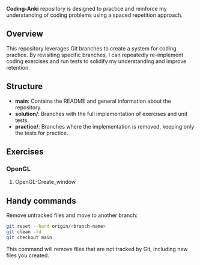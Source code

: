 **Coding-Anki** repository is designed to practice and reinforce my understanding of coding problems using a spaced repetition approach.

## Overview
This repository leverages Git branches to create a system for coding practice. By revisiting specific branches, I can repeatedly re-implement coding exercises and run tests to solidify my understanding and improve retention.

## Structure

- **main**: Contains the README and general information about the repository.
- **solution/**: Branches with the full implementation of exercises and unit tests.
- **practice/**: Branches where the implementation is removed, keeping only the tests for practice.

## Exercises
### OpenGL
1. OpenGL-Create_window

## Handy commands
Remove untracked files and move to another branch:
```bash
git reset --hard origin/<branch-name>
git clean -fd
git checkout main
```
This command will remove files that are not tracked by Git, including new files you created.
